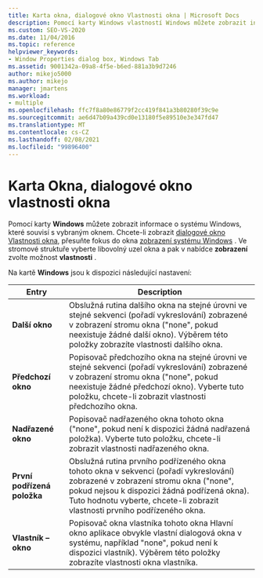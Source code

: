 ```yaml
---
title: Karta okna, dialogové okno Vlastnosti okna | Microsoft Docs
description: Pomocí karty Windows vlastností Windows můžete zobrazit informace o oknech, které souvisejí s vybraným oknem. Nastavení najdete v tomto článku.
ms.custom: SEO-VS-2020
ms.date: 11/04/2016
ms.topic: reference
helpviewer_keywords:
- Window Properties dialog box, Windows Tab
ms.assetid: 9001342a-09a8-4f5e-b6ed-881a3b9d7246
author: mikejo5000
ms.author: mikejo
manager: jmartens
ms.workload:
- multiple
ms.openlocfilehash: ffc7f8a80e86779f2cc419f841a3b80280f39c9e
ms.sourcegitcommit: ae6d47b09a439cd0e13180f5e89510e3e347fd47
ms.translationtype: MT
ms.contentlocale: cs-CZ
ms.lasthandoff: 02/08/2021
ms.locfileid: "99896400"
---
```

# <a name="windows-tab-window-properties-dialog-box"></a>Karta Okna, dialogové okno vlastnosti okna
Pomocí karty **Windows** můžete zobrazit informace o systému Windows, které souvisí s vybraným oknem. Chcete-li zobrazit [dialogové okno Vlastnosti okna](../debugger/window-properties-dialog-box.md), přesuňte fokus do okna [zobrazení systému Windows](../debugger/windows-view.md) . Ve stromové struktuře vyberte libovolný uzel okna a pak v nabídce **zobrazení** zvolte možnost **vlastnosti** .

 Na kartě **Windows** jsou k dispozici následující nastavení:

|Entry|Description|
|-----------|-----------------|
|**Další okno**|Obslužná rutina dalšího okna na stejné úrovni ve stejné sekvenci (pořadí vykreslování) zobrazené v zobrazení stromu okna ("none", pokud neexistuje žádné další okno). Výběrem této položky zobrazíte vlastnosti dalšího okna.|
|**Předchozí okno**|Popisovač předchozího okna na stejné úrovni ve stejné sekvenci (pořadí vykreslování) zobrazené v zobrazení stromu okna ("none", pokud neexistuje žádné předchozí okno). Vyberte tuto položku, chcete-li zobrazit vlastnosti předchozího okna.|
|**Nadřazené okno**|Popisovač nadřazeného okna tohoto okna ("none", pokud není k dispozici žádná nadřazená položka). Vyberte tuto položku, chcete-li zobrazit vlastnosti nadřazeného okna.|
|**První podřízená položka**|Obslužná rutina prvního podřízeného okna tohoto okna v sekvenci (pořadí vykreslování) zobrazené v zobrazení stromu okna ("none", pokud nejsou k dispozici žádná podřízená okna). Tuto hodnotu vyberte, chcete-li zobrazit vlastnosti prvního podřízeného okna.|
|**Vlastník – okno**|Popisovač okna vlastníka tohoto okna Hlavní okno aplikace obvykle vlastní dialogová okna v systému, například "none", pokud není k dispozici vlastník). Výběrem této položky zobrazíte vlastnosti okna vlastníka.|